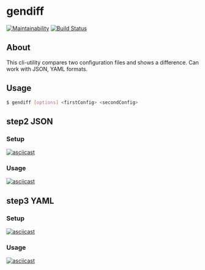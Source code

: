 # gendiff

[![Maintainability](https://api.codeclimate.com/v1/badges/b1f7f428d073b62f7fe4/maintainability)](https://codeclimate.com/github/FineFreddy/project-lvl2-s479/maintainability)
[![Build Status](https://travis-ci.org/FineFreddy/project-lvl2-s479.svg?branch=master)](https://travis-ci.org/FineFreddy/project-lvl2-s479)


## About

This cli-utility compares two configuration files and shows a difference. Can work with JSON, YAML formats.


## Usage
```sh
$ gendiff [options] <firstConfig> <secondConfig>
```


## step2 JSON

### Setup
[![asciicast](https://asciinema.org/a/L4Lba4wUekN6C9VFedu1bIVl4.svg)](https://asciinema.org/a/L4Lba4wUekN6C9VFedu1bIVl4)
### Usage
[![asciicast](https://asciinema.org/a/slZH4d8iqfnKjc3J9jBcnJrxi.svg)](https://asciinema.org/a/slZH4d8iqfnKjc3J9jBcnJrxi)


## step3 YAML

### Setup
[![asciicast](https://asciinema.org/a/EcXry65YD6NZxX6G6mTYCLz0H.svg)](https://asciinema.org/a/EcXry65YD6NZxX6G6mTYCLz0H)
### Usage
[![asciicast](https://asciinema.org/a/i1CVgOtaYsDjYAOiSxxpkNLpU.svg)](https://asciinema.org/a/i1CVgOtaYsDjYAOiSxxpkNLpU)